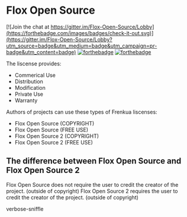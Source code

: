 # Flox Open Source

[![Join the chat at https://gitter.im/Flox-Open-Source/Lobby](https://forthebadge.com/images/badges/check-it-out.svg)](https://gitter.im/Flox-Open-Source/Lobby?utm_source=badge&utm_medium=badge&utm_campaign=pr-badge&utm_content=badge)
[![forthebadge](https://forthebadge.com/images/badges/built-by-developers.svg)](https://forthebadge.com)
[![forthebadge](https://forthebadge.com/images/badges/makes-people-smile.svg)](https://forthebadge.com)

The liscense provides:
- Commerical Use
- Distribution
- Modification
- Private Use
- Warranty

Authors of projects can use these types of Frenkua liscenses:

- Flox Open Source (COPYRIGHT)
- Flox Open Source (FREE USE)
- Flox Open Source 2 (COPYRIGHT)
- Flox Open Source 2 (FREE USE)

## The difference between Flox Open Source and Flox Open Source 2
Flox Open Source does not require the user to credit the creator of the project. (outside of copyright)
Flox Open Source 2 requires the user to credit the creator of the project. (outside of copyright)

verbose-sniffle
